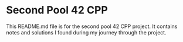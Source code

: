 # Second Pool 42 CPP

This README.md file is for the second pool 42 CPP project. It contains notes and solutions I found during my journey through the project.


